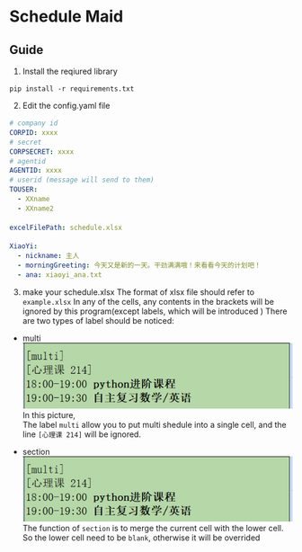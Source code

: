 # Schedule Maid

## Guide
1. Install the reqiured library
```shell
pip install -r requirements.txt
```
2. Edit the config.yaml file
```yaml
# company id
CORPID: xxxx
# secret
CORPSECRET: xxxx
# agentid
AGENTID: xxxx
# userid (message will send to them)
TOUSER:
  - XXname
  - XXname2

excelFilePath: schedule.xlsx

XiaoYi:
  - nickname: 主人
  - morningGreeting: 今天又是新的一天。干劲满满哦！来看看今天的计划吧！
  - ana: xiaoyi_ana.txt
```
3. make your schedule.xlsx
The format of xlsx file should refer to `example.xlsx`
In any of the cells, any contents in the brackets will be ignored by this program(except labels, which will be introduced )
There are two types of label should be noticed:
- multi
![multi](./res/multi.png)
In this picture,  
The label `multi` allow you to put multi shedule into a single cell, and the line `[心理课 214]` will be ignored.

- section
![section](./res/multi.png)
The function of `section` is to merge the current cell with the lower cell. So the lower cell need to be `blank`, otherwise it will be overrided